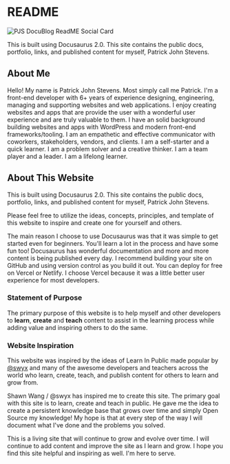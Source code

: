 # README

![PJS DocuBlog ReadME Social Card](https://github.dev/patrickjohnstevens/docublog/blob/c11bf6f814aa13a04f697ded3e7619fcf97a4e46/PJSDocBlog/static/img/Patrick-John-Stevens-Bitmoji-Website-Social-Card.jpg)

This is built using Docusaurus 2.0. This site contains the public docs, portfolio, links, and published content for myself, Patrick John Stevens.

## About Me

Hello! My name is Patrick John Stevens. Most simply call me Patrick. I'm a front-end developer with 6+ years of experience designing, engineering, managing and supporting websites and web applications. I enjoy creating websites and apps that are provide the user with a wonderful user experience and are truly valuable to them. I have an solid background building websites and apps with WordPress and modern front-end frameworks/tooling. I am an empathetic and effective communicator with coworkers, stakeholders, vendors, and clients. I am a self-starter and a quick learner. I am a problem solver and a creative thinker. I am a team player and a leader. I am a lifelong learner.

## About This Website

This is built using Docusaurus 2.0. This site contains the public docs, portfolio, links, and published content for myself, Patrick John Stevens.

Please feel free to utilize the ideas, concepts, principles, and template of this website to inspire and create one for yourself and others.

The main reason I choose to use Docusaurus was that it was simple to get started even for beginners. You'll learn a lot in the process and have some fun too! Docusaurus has wonderful documentation and more and more content is being published every day. I recommend building your site on GitHub and using version control as you build it out. You can deploy for free on Vercel or Netlify. I choose Vercel because it was a little better user experience for most developers.

### Statement of Purpose

The primary purpose of this website is to help myself and other developers to **learn**, **create** and **teach** content to assist in the learning process while adding value and inspiring others to do the same.

### Website Inspiration

This website was inspired by the ideas of Learn In Public made popular by <a href="https://twitter.com/swyx" target="_blank">@swyx</a> and many of the awesome developers and teachers across the world who learn, create, teach, and publish content for others to learn and grow from.

Shawn Wang / @swyx has inspired me to create this site. The primary goal with this site is to learn, create and teach in public. He gave me the idea to create a persistent knowledge base that grows over time and simply Open Source my knowledge! My hope is that at every step of the way I will document what I've done and the problems you solved.

This is a living site that will continue to grow and evolve over time. I will continue to add content and improve the site as I learn and grow. I hope you find this site helpful and inspiring as well. I'm here to serve.
